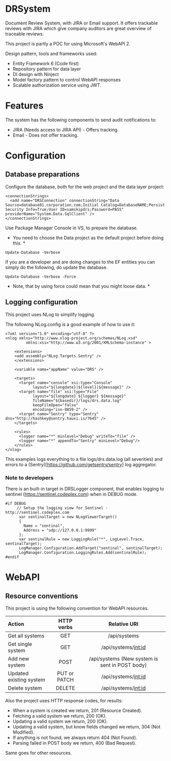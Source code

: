 # DRSystem
Document Review System, with JIRA or Email support. It offers trackable reviews with JIRA which give company auditors are great overview of traceable reviews.

This project is partly a POC for using Microsoft's WebAPI 2. 

Design pattern, tools and frameworks used: 
* Entity Framework 6 (Code first)
* Repository pattern for data layer 
* DI design with Ninject
* Model factory pattern to control WebAPI responses
* Scalable authorization service using JWT.

# Features

The system has the following components to send audit notifications to:
* JIRA (Needs access to JIRA API) - Offers tracking.
* Email - Does not offer tracking.

# Configuration

## Database preparations

Configure the database, both for the web project and the data layer project:

```
<connectionStrings>
  <add name="DRSConnection" connectionString="Data Source=database01.corporation.com;Initial Catalog=DatabaseNAME;Persist Security Info=True;User ID=samskipdrs;Password=PASS" providerName="System.Data.SqlClient" />
</connectionStrings>
```

Use Package Manager Console in VS, to prepare the database.

* You need to choose the Data project as the default project before doing this. *

``` Update-Database -Verbose ```

If you are a developer and are doing changes to the EF entities you can simply do the following, do update the database.

``` Update-Database -Verbose -Force ```

* Note, that by using force could mean that you might loose data. *

## Logging configuration

This project uses NLog to simplify logging.

The following NLog.config is a good example of how to use it:

```
<?xml version="1.0" encoding="utf-8" ?>
<nlog xmlns="http://www.nlog-project.org/schemas/NLog.xsd"
         xmlns:xsi="http://www.w3.org/2001/XMLSchema-instance" >

    <extensions>
    <add assembly="NLog.Targets.Sentry" />
    </extensions>
    
    <variable name="appName" value="DRS" />
    
    <targets>
      <target name="console" xsi:type="Console" 
            layout="${longdate}|${level}|${message}" />
      <target name="file" xsi:type="File"
            layout="${longdate} ${logger} ${message}" 
            fileName="${basedir}/logs/drs.data.log" 
            keepFileOpen="false"
            encoding="iso-8859-2" />
      <target name="Sentry" type="Sentry" dns="http://hashkey@sentry.hauxi.is/7645" />
    </targets>

    <rules>
      <logger name="*" minlevel="Debug" writeTo="file" />
      <logger name="*" appendTo="Sentry" minLevel="Debug"/>
    </rules>
</nlog>
```

This examples logs everything to a file logs/drs.data.log (all severities) and errors to a (Sentry)[https://github.com/getsentry/sentry] log aggregator.

### Note to developers

There is an built-in target in DRSLogger component, that enables logging to sentinel (https://sentinel.codeplex.com) when in DEBUG mode.

```
#if DEBUG
     // Setup the logging view for Sentinel - http://sentinel.codeplex.com
      var sentinalTarget = new NLogViewerTarget()
      {
        Name = "sentinal",
        Address = "udp://127.0.0.1:9999"
      };
      var sentinalRule = new LoggingRule("*", LogLevel.Trace, sentinalTarget);
      LogManager.Configuration.AddTarget("sentinal", sentinalTarget);
      LogManager.Configuration.LoggingRules.Add(sentinalRule);
#endif
```

# WebAPI

## Resource conventions

This project is using the following convention for WebAPI resources.

| Action                     | HTTP verbs    | Relative URI                                    |
|:---------------------------|:-------------:|:-----------------------------------------------:|
| Get all systems            | GET           | /api/systems                                    |
| Get single system          | GET           | /api/systems/<int:id>                           |
| Add new system             | POST          | /api/systems (New system is sent in POST body)  |
| Updated existing system    | PUT or PATCH  | /api/systems/<int:id>                           |
| Delete system              | DELETE        | /api/systems/<int:id>                           |

Also the project uses HTTP response codes, for results:
* When a system is created we return, 201 (Resource Created).
* Fetching a valid system we return, 200 (OK).
* Updating a valid system we return, 200 (OK).
* Updating a valid system, but know fields changed we return, 304 (Not Modified).
* If anything is not found, we always return 404 (Not Found).
* Parsing failed in POST body we return, 400 (Bad Request).

Same goes for other resources.

